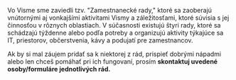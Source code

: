 Vo Visme sme zaviedli tzv. "Zamestnanecké rady," ktoré sa zaoberajú vnútornými aj vonkajšími aktivitami Vismy a záležitosťami, ktoré súvisia s jej činnosťou v rôznych oblastiach. V súčasnosti existujú štyri rady, ktoré sa schádzajú týždenne alebo podľa potreby a organizujú aktivity týkajúce sa IT, priestorov, občerstvenia, kávy a podujatí pre zamestnancov.

Ak by si mal záujem pridať sa k niektorej z rád, prispieť dobrými nápadmi alebo len chceš pomáhať pri ich fungovaní, prosím **skontaktuj uvedené osoby/formuláre jednotlivých rád.**